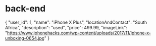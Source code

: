 # back-end

{
        "user_id": 1,
        "name": "iPhone X Plus",
        "locationAndContact": "South Africa",
        "description": "used",
        "price": 499.99,
        "imageLink": "https://www.iphonehacks.com/wp-content/uploads/2017/11/iphone-x-unboxing-0654.jpg"
    }